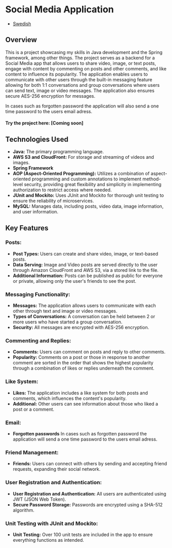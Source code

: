 # Social Media Application
- [Swedish](README_SE.md)

## Overview
This is a project showcasing my skills in Java development and the Spring framework, among other things.
The project serves as a backend for a Social Media app that allows users to share video, image, or text posts, engage 
with content by commenting on posts and other comments, and like content to influence its popularity. The application enables 
users to communicate with other users through the built-in messaging feature allowing for both 1:1 conversations and group conversations
where users can send text, image or video messages.
The application also ensures secure AES-256 encryption for messages.

In cases such as forgotten password the application will also send a one time password to the users email adress.

#### Try the project here: [Coming soon]


## Technologies Used
- **Java:** The primary programming language.
- **AWS S3 and CloudFront:** For storage and streaming of videos and images.
- **Spring Framework**
- **AOP (Aspect-Oriented Programming):** Utilizes a combination of aspect-oriented programming and custom annotations to implement method-level security, providing great flexibility and simplicity in implementing authorization to restrict access where needed.
- **JUnit and Mockito:** Uses JUnit and Mockito for thorough unit testing to ensure the reliability of microservices.
- **MySQL:** Manages data, including posts, video data, image information, and user information.


## Key Features
### Posts:
- **Post Types:** Users can create and share video, image, or text-based posts.
- **Data Serving:** Image and Video posts are served directly to the user through Amazon CloudFront and AWS S3, via a stored link to the file.
- **Additional Information:** Posts can be published as public for everyone or private, allowing only the user's friends to see the post.

### Messaging Functionality:
- **Messages:** The application allows users to communicate with each other through text and image or video messages.
- **Types of Conversations:** A conversation can be held between 2 or more users who have started a group conversation.
- **Security:** All messages are encrypted with AES-256 encryption.

### Commenting and Replies:
- **Comments:** Users can comment on posts and reply to other comments.
- **Popularity:** Comments on a post or those in response to another comment are sorted in the order that shows the highest popularity through a combination of likes or replies underneath the comment.

### Like System:
- **Likes:** The application includes a like system for both posts and comments, which influences the content's popularity.
- **Additional:** Other users can see information about those who liked a post or a comment.
### Email:
- **Forgotten passwords** In cases such as forgotten password the application will send a one time password to the users email adress.


### Friend Management:
- **Friends:** Users can connect with others by sending and accepting friend requests, expanding their social network.

### User Registration and Authentication:
- **User Registration and Authentication:** All users are authenticated using JWT (JSON Web Token).
- **Secure Password Storage:** Passwords are encrypted using a SHA-512 algorithm.

### Unit Testing with JUnit and Mockito:
- **Unit Testing:** Over 100 unit tests are included in the app to ensure everything functions as intended.
